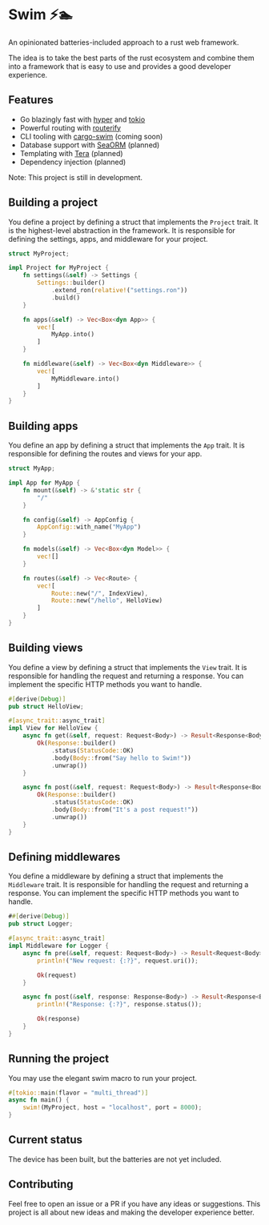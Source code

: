 # Swim ⚡🏊

An opinionated batteries-included approach to a rust web framework.

The idea is to take the best parts of the rust ecosystem and combine them into a framework that is easy to use and provides a good developer experience.


## Features

- Go blazingly fast with [hyper](https://github.com/hyperium/hyper) and [tokio](https://github.com/tokio-rs/tokio)
- Powerful routing with [routerify](https://github.com/routerify/routerify)
- CLI tooling with [cargo-swim](cargo-swim) (coming soon)
- Database support with [SeaORM](https://github.com/SeaQL/sea-orm) (planned)
- Templating with [Tera](https://github.com/Keats/tera) (planned)
- Dependency injection (planned)

Note: This project is still in development.

## Building a project

You define a project by defining a struct that implements the `Project` trait. It is the highest-level abstraction in the framework. It is responsible for defining the settings, apps, and middleware for your project.

```rs
struct MyProject;

impl Project for MyProject {
    fn settings(&self) -> Settings {
        Settings::builder()
            .extend_ron(relative!("settings.ron"))
            .build()
    }

    fn apps(&self) -> Vec<Box<dyn App>> {
        vec![
            MyApp.into()
        ]
    }

    fn middleware(&self) -> Vec<Box<dyn Middleware>> {
        vec![
            MyMiddleware.into()
        ]
    }
}

```

## Building apps

You define an app by defining a struct that implements the `App` trait. It is responsible for defining the routes and views for your app.

```rs
struct MyApp;

impl App for MyApp {
    fn mount(&self) -> &'static str {
        "/"
    }

    fn config(&self) -> AppConfig {
        AppConfig::with_name("MyApp")
    }

    fn models(&self) -> Vec<Box<dyn Model>> {
        vec![]
    }

    fn routes(&self) -> Vec<Route> {
        vec![
            Route::new("/", IndexView),
            Route::new("/hello", HelloView)
        ]
    }
}

```

## Building views

You define a view by defining a struct that implements the `View` trait. It is responsible for handling the request and returning a response. You can implement the specific HTTP methods you want to handle.

```rs
#[derive(Debug)]
pub struct HelloView;

#[async_trait::async_trait]
impl View for HelloView {
    async fn get(&self, request: Request<Body>) -> Result<Response<Body>> {
        Ok(Response::builder()
            .status(StatusCode::OK)
            .body(Body::from("Say hello to Swim!"))
            .unwrap())
    }

    async fn post(&self, request: Request<Body>) -> Result<Response<Body>> {
        Ok(Response::builder()
            .status(StatusCode::OK)
            .body(Body::from("It's a post request!"))
            .unwrap())
    }
}

```

## Defining middlewares

You define a middleware by defining a struct that implements the `Middleware` trait. It is responsible for handling the request and returning a response. You can implement the specific HTTP methods you want to handle.

```rs
##[derive(Debug)]
pub struct Logger;

#[async_trait::async_trait]
impl Middleware for Logger {
    async fn pre(&self, request: Request<Body>) -> Result<Request<Body>> {
        println!("New request: {:?}", request.uri());

        Ok(request)
    }

    async fn post(&self, response: Response<Body>) -> Result<Response<Body>> {
        println!("Response: {:?}", response.status());

        Ok(response)
    }
}
```

## Running the project

You may use the elegant swim macro to run your project.

```rs
#[tokio::main(flavor = "multi_thread")]
async fn main() {
    swim!(MyProject, host = "localhost", port = 8000);
}
```

## Current status

The device has been built, but the batteries are not yet included.

## Contributing

Feel free to open an issue or a PR if you have any ideas or suggestions. This project is all about new ideas and making the developer experience better.